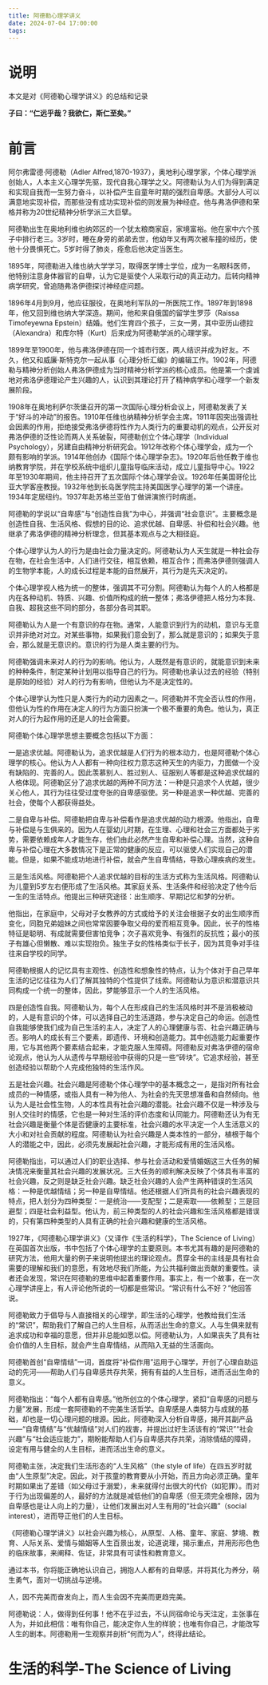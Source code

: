 ```yaml
---
title: 阿德勒心理学讲义
date: 2024-07-04 17:00:00
tags:
---
```


# 说明

本文是对《阿德勒心理学讲义》的总结和记录

**子曰：“仁远乎哉？我欲仁，斯仁至矣。”**

# 前言

阿尔弗雷德·阿德勒（Adler Alfred,1870-1937），奥地利心理学家，个体心理学派创始人，人本主义心理学先驱，现代自我心理学之父。阿德勒认为人们为得到满足和实现自我而一生努力奋斗，以补偿产生自童年时期的强烈自卑感。大部分人可以满意地实现补偿，而那些没有成功实现补偿的则发展为神经症。他与弗洛伊德和荣格并称为20世纪精神分析学派三大巨擘。

阿德勒出生在奥地利维也纳郊区的一个犹太粮商家庭，家境富裕。他在家中六个孩子中排行老三。3岁时，睡在身旁的弟弟去世，他幼年又有两次被车撞的经历，使他十分畏惧死亡。5岁时得了肺炎，痊愈后他决定当医生。

1895年，阿德勒进入维也纳大学学习，取得医学博士学位，成为一名眼科医师，他特别注意身体器官的自卑，认为它是驱使个人采取行动的真正动力。后转向精神病学研究，曾追随弗洛伊德探讨神经症问题。

1896年4月到9月，他应征服役，在奥地利军队的一所医院工作。1897年到1898年，他又回到维也纳大学深造。期间，他和来自俄国的留学生罗莎（Raissa Timofeyewna Epstein）结婚。他们生育四个孩子，三女一男，其中亚历山德拉（Alexandra）和库尔特（Kurt）后来成为阿德勒学派的心理学家。

1899年至1900年，他与弗洛伊德在同一个城市行医，两人结识并成为好友。不久，他又和威廉·斯特克尔一起从事《心理分析汇编》的编辑工作。1902年，阿德勒与精神分析创始人弗洛伊德成为当时精神分析学派的核心成员。他是第一个虔诚地对弗洛伊德理论产生兴趣的人，认识到其理论打开了精神病学和心理学一个新发展阶段。

1908年在奥地利萨尔茨堡召开的第一次国际心理分析会议上，阿德勒发表了关于“好斗的冲动”的报告。1910年任维也纳精神分析学会主席。1911年因突出强调社会因素的作用，拒绝接受弗洛伊德将性作为人类行为的重要动机的观点，公开反对弗洛伊德的泛性论而两人关系破裂，阿德勒创立个体心理学（Individual Psychology），另建自由精神分析研究会。1912年改称个体心理学会，成为一个颇有影响的学派。1914年他创办《国际个体心理学杂志》。1920年后他任教于维也纳教育学院，并在学校系统中组织儿童指导临床活动，成立儿童指导中心。1922年至1930年期间，他主持召开了五次国际个体心理学会议。1926年任美国哥伦比亚大学客座教授。1932年他到长岛医学院主持美国医学心理学的第一个讲座。1934年定居纽约。1937年赴苏格兰亚伯丁做讲演旅行时病逝。

阿德勒的学说以“自卑感”与“创造性自我”为中心，并强调“社会意识”。主要概念是创造性自我、生活风格、假想的目的论、追求优越、自卑感、补偿和社会兴趣。他继承了弗洛伊德的精神分析理念，但其基本观点与之大相径庭。

个体心理学认为人的行为是由社会力量决定的。阿德勒认为人天生就是一种社会存在物，在社会生活中，人们进行交往，相互依赖，相互合作；而弗洛伊德则强调人的生物学本能，人的成长过程是本能的自然展开，其行为是先天决定的。

个体心理学视人格为统一的整体，强调其不可分割。阿德勒认为每个人的人格都是内在各种动机、特质、兴趣、价值所构成的统一整体；弗洛伊德把人格分为本我、自我、超我这些不同的部分，各部分各司其职。

阿德勒认为人是一个有意识的存在物。通常，人能意识到行为的动机，意识与无意识并非绝对对立。对某些事物，如果我们意会到了，那么就是意识的；如果失于意会，那么就是无意识的。意识的行为是人类主要的行为。

阿德勒强调未来对人的行为的影响。他认为，人既然是有意识的，就能意识到未来的种种条件，制定某种计划用以指导自己的行为。阿德勒也承认过去的经验（特别是原始的经验）对人的行为有影响，但他认为不是决定性的。

个体心理学认为性只是人类行为的动力因素之一。阿德勒并不完全否认性的作用，但他认为性的作用在决定人的行为方面只扮演一个极不重要的角色。他认为，真正对人的行为起作用的还是人的社会需要。

阿德勒个体心理学思想主要概念包括以下方面：

一是追求优越。阿德勒认为，追求优越是人们行为的根本动力，也是阿德勒个体心理学的核心。他认为人人都有一种向往权力意志这种天生的内驱力，力图做一个没有缺陷的、完善的人。因此羡慕别人、胜过别人、征服别人等都是这种追求优越的人格体现。阿德勒区分了追求优越的两种不同方法：一种是只追求个人优越，很少关心他人，其行为往往受过度夸张的自卑感驱使。另一种是追求一种优越、完善的社会，使每个人都获得益处。

二是自卑与补偿。阿德勒把自卑与补偿看作是追求优越的动力根源。他指出，自卑与补偿是与生俱来的。因为人在婴幼儿时期，在生理、心理和社会三方面都处于劣势，需要依赖成年人才能生存，他们由此必然产生自卑和补偿心理。当然，这种自卑与补偿心理在大多数情况下是正常的健康的反应，可以驱使人们实现自己的潜能。但是，如果不能成功地进行补偿，就会产生自卑情结，导致心理疾病的发生。

三是生活风格。阿德勒把个人追求优越的目标的生活方式称为生活风格。阿德勒认为儿童到5岁左右便形成了生活风格。其家庭关系、生活条件和经验决定了他今后一生的生活特点。他提出三种研究途径：出生顺序、早期记忆和梦的分析。

他指出，在家庭中，父母对子女教养的方式或给予的关注会根据子女的出生顺序而变化，同胞兄弟姐妹之间也常常因要争取父母的爱而相互竞争。因此，长子的性格特征是聪明、有成就需要但害怕竞争；次子喜欢竞争、有强烈的反抗性；最小的孩子有雄心但懒散、难以实现抱负。独生子女的性格类似于长子，因为其竞争对手往往来自学校的同学。

阿德勒根据人的记忆具有主观性、创造性和想象性的特点，认为个体对于自己早年生活的记忆往往为人们了解其独特的个性提供了线索。阿德勒认为意识和潜意识共同构成一个统一的整体，因此，梦能够显示一个人的生活风格。

四是创造性自我。阿德勒认为，每个人在形成自己的生活风格时并不是消极被动的，人是有意识的个体，可以选择自己的生活道路，参与决定自己的命运。创造性自我能够使我们成为自己生活的主人，决定了人的心理健康与否、社会兴趣正确与否。影响人的成长有三个要素，即遗传、环境和创造能力。其中创造能力起重要作用，它与其他两个要素结合起来，才能克服人生障碍。阿德勒反对弗洛伊德的宿命论观点，他认为人从遗传与早期经验中获得的只是一些“砖块”。它追求经验，甚至创造经验以帮助个人完成他独特的生活作风。

五是社会兴趣。社会兴趣是阿德勒个体心理学中的基本概念之一，是指对所有社会成员的一种情感，或指人具有一种为他人、为社会的先天思想准备和自然倾向。他认为人是社会性生物，人的本性具有社会兴趣的潜能。社会兴趣不仅是一种涉及与别人交往时的情感，它也是一种对生活的评价态度和认同能力。阿德勒还认为有无社会兴趣是衡量个体是否健康的主要标准，社会兴趣的水平决定一个人生活意义的大小和对社会贡献的程度。阿德勒认为社会兴趣是人类本性的一部分，植根于每个人的潜能之中，因此，必须先发展起社会兴趣，才能形成有用的生活风格。

阿德勒指出，可以通过人们的职业选择、参与社会活动和爱情婚姻这三大任务的解决情况来衡量其社会兴趣的发展状况。三大任务的顺利解决反映了个体具有丰富的社会兴趣，反之则是缺乏社会兴趣。缺乏社会兴趣的人会产生两种错误的生活风格：一种是优越情结；另一种是自卑情结。他还根据人们所具有的社会兴趣表现的特点，把人划分为四种类型：一是统治——支配型；二是索取——依赖型；三是回避型；四是社会利益型。他认为，前三种类型的人的社会兴趣和生活风格都是错误的，只有第四种类型的人具有正确的社会兴趣和健康的生活风格。

1927年，《阿德勒心理学讲义》（又译作《生活的科学》，The Science of Living）在英国首次出版，书中包括了个体心理学的主要原则。本书尤其有趣的是阿德勒的研究方法，他用大量的例子来说明他提出的理论观点。贯穿全书的主线是具有社会需要的理解和我们的意愿，有效地尽我们所能，为公共福利做出贡献的重要性。读者还会发现，常识在阿德勒的思维中起着重要作用。事实上，有一个故事，在一次心理学讲座上，有人评论他所说的一切都是些常识。“常识有什么不好？”他回答说。

阿德勒致力于倡导与人直接相关的心理学，即生活的心理学，他教给我们生活的“常识”，帮助我们了解自己的人生目标，从而活出生命的意义。人与生俱来就有追求成功和幸福的意愿，但并非总能如愿以偿。阿德勒认为，人如果丧失了具有社会价值的人生目标，就会产生自卑情结，从而陷入无益的生活面向。

阿德勒首创“自卑情结”一词，首度将“补偿作用”运用于心理学，开创了心理自助运动的先河——帮助人们与自卑感共存共荣，拥有有益的人生目标，进而活出生命的意义。

阿德勒指出：“每个人都有自卑感。”他所创立的个体心理学，紧扣“自卑感的问题与力量”发展，形成一套阿德勒的不完美生活哲学。自卑感是人类努力与成就的基础，却也是一切心理问题的根源。因此，阿德勒深入分析自卑感，揭开其副产品——“自卑情结”与“优越情结”对人们的戕害，并提出过好生活该有的“常识”“社会兴趣”与“社会适应能力”，期盼能帮助人们与自卑感共存共荣，消除情结的障碍，设定有用与健全的人生目标，进而活出生命的意义。

阿德勒主张，决定我们生活形态的“人生风格”（the style of life）在四五岁时就由“人生原型”决定。因此，对于孩童的教育要从小开始，而且方向必须正确。童年时期如果出了差错（如父母过于溺爱），未来就得付出很大的代价（如犯罪）。而对于行为出现偏差的人，最好的方法就是减低他们的自卑感（但无须完全根除，因为自卑感也是让人向上的力量），让他们发展出对人生有用的“社会兴趣”（social interest），进而导正他们的人生目标。

《阿德勒心理学讲义》以社会兴趣为核心，从原型、人格、童年、家庭、梦境、教育、人际关系、爱情与婚姻等人生百景出发，论道说理，揭示重点，并用形形色色的临床故事，来阐释、佐证，非常具有可读性和教育意义。

通过本书，你将能正确地认识自己，拥抱人人都有的自卑感，并将其化为养分，萌生勇气，面对一切挑战与逆境。

人，因不完美而奋发向上，而人生会因不完美而更趋完美。

阿德勒说：人，做得到任何事！他不在乎过去，不认同宿命论与天注定，主张事在人为，并如此相信：唯有你自己，能决定你人生的样貌；也唯有你自己，才能改写人生的剧本。阿德勒用一生观察并剖析“何而为人”，终得此结论。

# 生活的科学-The Science of Living

